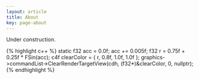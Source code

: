 ```yaml
---
layout: article
title: About
key: page-about
---
```


Under construction.

{% highlight c++ %}
static f32 acc = 0.0f;
acc += 0.005f;
f32 r = 0.75f + 0.25f * FSin(acc);
c4f clearColor = { r, 0.8f, 1.0f, 1.0f };
graphics->commandList->ClearRenderTargetView(cdh, (f32*)&clearColor, 0, nullptr);
{% endhighlight %}
